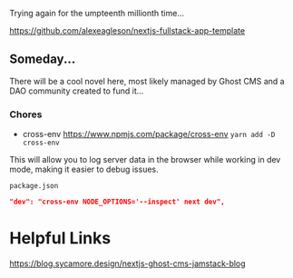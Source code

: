 Trying again for the umpteenth millionth time...

https://github.com/alexeagleson/nextjs-fullstack-app-template

## Someday...

There will be a cool novel here, most likely managed by Ghost CMS and a DAO community created to fund it...

### Chores

- cross-env
  https://www.npmjs.com/package/cross-env
  `yarn add -D cross-env`

This will allow you to log server data in the browser while working in dev mode, making it easier to debug issues.

`package.json`

```json
"dev": "cross-env NODE_OPTIONS='--inspect' next dev",
```

# Helpful Links

https://blog.sycamore.design/nextjs-ghost-cms-jamstack-blog
